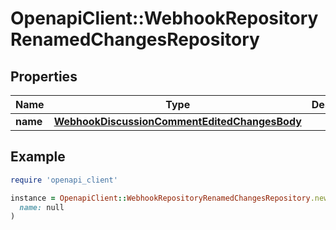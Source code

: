 # OpenapiClient::WebhookRepositoryRenamedChangesRepository

## Properties

| Name | Type | Description | Notes |
| ---- | ---- | ----------- | ----- |
| **name** | [**WebhookDiscussionCommentEditedChangesBody**](WebhookDiscussionCommentEditedChangesBody.md) |  |  |

## Example

```ruby
require 'openapi_client'

instance = OpenapiClient::WebhookRepositoryRenamedChangesRepository.new(
  name: null
)
```

